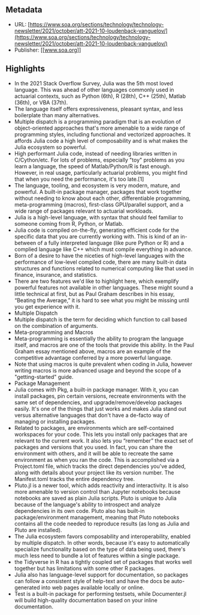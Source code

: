 ## Metadata
* URL: [https://www.soa.org/sections/technology/technology-newsletter/2021/october/att-2021-10-loudenback-vanguelov/](https://www.soa.org/sections/technology/technology-newsletter/2021/october/att-2021-10-loudenback-vanguelov/)
* Publisher: [[www.soa.org]]

## Highlights
* In the 2021 Stack Overflow Survey, Julia was the 5th most loved language. This was ahead of other languages commonly used in actuarial contexts, such as Python (6th), R (28th), C++ (25th), Matlab (36th), or VBA (37th).
* The language itself offers expressiveness, pleasant syntax, and less boilerplate than many alternatives.
* Multiple dispatch is a programming paradigm that is an evolution of object-oriented approaches that's more amenable to a wide range of programming styles, including functional and vectorized approaches. It affords Julia code a high level of composability and is what makes the Julia ecosystem so powerful.
* High performant Julia code, instead of needing libraries written in C/Cython/etc. For lots of problems, especially "toy" problems as you learn a language, the speed of Matlab/Python/R is fast enough. However, in real usage, particularly actuarial problems, you might find that when you need the performance, it's too late.[1]
* The language, tooling, and ecosystem is very modern, mature, and powerful. A built-in package manager, packages that work together without needing to know about each other, differentiable programming, meta-programming (macros), first-class GPU/parallel support, and a wide range of packages relevant to actuarial workloads.
* Julia is a high-level language, with syntax that should feel familiar to someone coming from R, Python, or Matlab.
* Julia code is compiled on-the-fly, generating efficient code for the specific data that you are currently working with. This is kind of an in-between of a fully interpreted language (like pure Python or R) and a complied language like C++ which must compile everything in advance.
* Born of a desire to have the niceties of high-level languages with the performance of low-level compiled code, there are many built-in data structures and functions related to numerical computing like that used in finance, insurance, and statistics.
* There are two features we'd like to highlight here, which exemplify powerful features not available in other languages. These might sound a little technical at first, but as Paul Graham describes in his essay, “Beating the Average,” it is hard to see what you might be missing until you get experience with it.
* Multiple Dispatch
* Multiple dispatch is the term for deciding which function to call based on the combination of arguments.
* Meta-programming and Macros
* Meta-programming is essentially the ability to program the language itself, and macros are one of the tools that provide this ability. In the Paul Graham essay mentioned above, macros are an example of the competitive advantage conferred by a more powerful language.
* Note that using macros is quite prevalent when coding in Julia, however writing macros is more advanced usage and beyond the scope of a "getting-started" guide.
* Package Management
* Julia comes with Pkg, a built-in package manager. With it, you can install packages, pin certain versions, recreate environments with the same set of dependencies, and upgrade/remove/develop packages easily. It's one of the things that just works and makes Julia stand out versus alternative languages that don't have a de-facto way of managing or installing packages.
* Related to packages, are environments which are self-contained workspaces for your code. This lets you install only packages that are relevant to the current work. It also lets you “remember” the exact set of packages and versions that you used. In fact, you can share the environment with others, and it will be able to recreate the same environment as when you ran the code. This is accomplished via a Project.toml file, which tracks the direct dependencies you've added, along with details about your project like its version number. The Manifest.toml tracks the entire dependency tree.
* Pluto.jl is a newer tool, which adds reactivity and interactivity. It is also more amenable to version control than Jupyter notebooks because notebooks are saved as plain Julia scripts. Pluto is unique to Julia because of the language's ability to introspect and analyze dependencies in its own code. Pluto also has built-in package/environment management, meaning that Pluto notebooks contains all the code needed to reproduce results (as long as Julia and Pluto are installed).
* The Julia ecosystem favors composability and interoperability, enabled by multiple dispatch. In other words, because it's easy to automatically specialize functionality based on the type of data being used, there's much less need to bundle a lot of features within a single package.
* the Tidyverse in R has a tightly coupled set of packages that works well together but has limitations with some other R packages.
* Julia also has language-level support for documentation, so packages can follow a consistent style of help-text and have the docs be auto-generated into web pages available locally or online.
* Test is a built-in package for performing testsets, while Documenter.jl will build high-quality documentation based on your inline documentation.